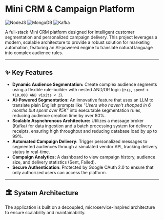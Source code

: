 # Mini CRM & Campaign Platform

![NodeJS](https://img.shields.io/badge/node.js-6DA55F?style=for-the-badge&logo=node.js&logoColor=white)
![MongoDB](https://img.shields.io/badge/MongoDB-%234ea94b.svg?style=for-the-badge&logo=mongodb&logoColor=white)
![Kafka](https://img.shields.io/badge/Apache%20Kafka-000?style=for-the-badge&logo=apachekafka)

A full-stack Mini CRM platform designed for intelligent customer segmentation and personalized campaign delivery. This project leverages a modern, scalable architecture to provide a robust solution for marketing automation, featuring an AI-powered engine to translate natural language into complex audience rules.

---

## ✨ Key Features

* **Dynamic Audience Segmentation:** Create complex audience segments using a flexible rule-builder with nested AND/OR logic (e.g., `spend > ₹10,000 AND visits < 3`).
* **AI-Powered Segmentation:** An innovative feature that uses an LLM to translate plain English prompts like *"Users who haven't shopped in 6 months but spent over ₹5K"* into executable segmentation rules, reducing audience creation time by over 80%.
* **Scalable Asynchronous Architecture:** Utilizes a message broker (Kafka) for data ingestion and a batch processing system for delivery receipts, ensuring high throughput and reducing database load by up to 99%.
* **Automated Campaign Delivery:** Trigger personalized messages to segmented audiences through a simulated vendor API, tracking delivery status in real-time.
* **Campaign Analytics:** A dashboard to view campaign history, audience size, and delivery statistics (Sent, Failed).
* **Secure Authentication:** Protected by Google OAuth 2.0 to ensure that only authorized users can access the platform.

---

## 🏛️ System Architecture

The application is built on a decoupled, microservice-inspired architecture to ensure scalability and maintainability.
